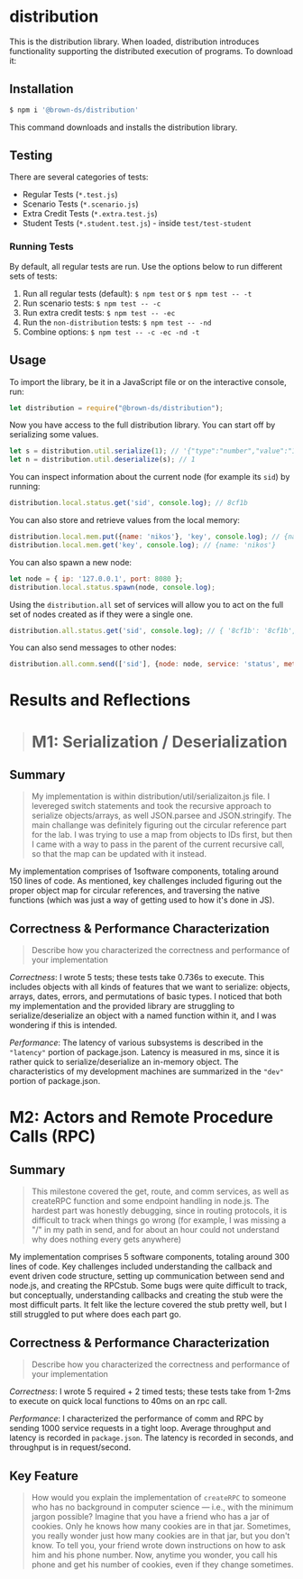 # distribution

This is the distribution library. When loaded, distribution introduces functionality supporting the distributed execution of programs. To download it:

## Installation

```sh
$ npm i '@brown-ds/distribution'
```

This command downloads and installs the distribution library.

## Testing

There are several categories of tests:
  *	Regular Tests (`*.test.js`)
  *	Scenario Tests (`*.scenario.js`)
  *	Extra Credit Tests (`*.extra.test.js`)
  * Student Tests (`*.student.test.js`) - inside `test/test-student`

### Running Tests

By default, all regular tests are run. Use the options below to run different sets of tests:

1. Run all regular tests (default): `$ npm test` or `$ npm test -- -t`
2. Run scenario tests: `$ npm test -- -c` 
3. Run extra credit tests: `$ npm test -- -ec`
4. Run the `non-distribution` tests: `$ npm test -- -nd`
5. Combine options: `$ npm test -- -c -ec -nd -t`

## Usage

To import the library, be it in a JavaScript file or on the interactive console, run:

```js
let distribution = require("@brown-ds/distribution");
```

Now you have access to the full distribution library. You can start off by serializing some values. 

```js
let s = distribution.util.serialize(1); // '{"type":"number","value":"1"}'
let n = distribution.util.deserialize(s); // 1
```

You can inspect information about the current node (for example its `sid`) by running:

```js
distribution.local.status.get('sid', console.log); // 8cf1b
```

You can also store and retrieve values from the local memory:

```js
distribution.local.mem.put({name: 'nikos'}, 'key', console.log); // {name: 'nikos'}
distribution.local.mem.get('key', console.log); // {name: 'nikos'}
```

You can also spawn a new node:

```js
let node = { ip: '127.0.0.1', port: 8080 };
distribution.local.status.spawn(node, console.log);
```

Using the `distribution.all` set of services will allow you to act 
on the full set of nodes created as if they were a single one.

```js
distribution.all.status.get('sid', console.log); // { '8cf1b': '8cf1b', '8cf1c': '8cf1c' }
```

You can also send messages to other nodes:

```js
distribution.all.comm.send(['sid'], {node: node, service: 'status', method: 'get'}, console.log); // 8cf1c
```

# Results and Reflections

> # M1: Serialization / Deserialization


## Summary

> My implementation is within distribution/util/serializaiton.js file. I levereged switch statements and took the recursive approach to serialize objects/arrays, as well JSON.parsee and JSON.stringify. The main challange was definitely figuring out the circular reference part for the lab. I was trying to use a map from objects to IDs first, but then I came with a way to pass in the parent of the current recursive call, so that the map can be updated with it instead. 


My implementation comprises of 1software components, totaling around 150 lines of code. As mentioned, key challenges included figuring out the proper object map for circular references, and traversing the native functions (which was just a way of getting used to how it's done in JS).


## Correctness & Performance Characterization


> Describe how you characterized the correctness and performance of your implementation


*Correctness*: I wrote 5 tests; these tests take 0.736s to execute. This includes objects with all kinds of features that we want to serialize: objects, arrays, dates, errors, and permutations of basic types. I noticed that both my implementation and the provided library are struggling to serialize/deserialize an object with a named function within it, and I was wondering if this is intended.


*Performance*: The latency of various subsystems is described in the `"latency"` portion of package.json. Latency is measured in ms, since it is rather quick to serialize/deserialize an in-memory object. The characteristics of my development machines are summarized in the `"dev"` portion of package.json.



# M2: Actors and Remote Procedure Calls (RPC)


## Summary

> This milestone covered the get, route, and comm services, as well as createRPC function and some endpoint handling in node.js. The hardest part was honestly debugging, since in routing protocols, it is difficult to track when things go wrong (for example, I was missing a "/" in my path in send, and for about an hour could not understand why does nothing every gets anywhere)


My implementation comprises 5 software components, totaling around 300 lines of code. Key challenges included understanding the callback and event driven code structure, setting up communication between send and node.js, and creating the RPCstub. Some bugs were quite difficult to track, but conceptually, understanding callbacks and creating the stub were the most difficult parts. It felt like the lecture covered the stub pretty well, but I still struggled to put where does each part go. 


## Correctness & Performance Characterization

> Describe how you characterized the correctness and performance of your implementation


*Correctness*: I wrote 5 required + 2 timed tests; these tests take from 1-2ms to execute on quick local functions to 40ms on an rpc call.


*Performance*: I characterized the performance of comm and RPC by sending 1000 service requests in a tight loop. Average throughput and latency is recorded in `package.json`. The latency is recorded in seconds, and throughput is in request/second.


## Key Feature

> How would you explain the implementation of `createRPC` to someone who has no background in computer science — i.e., with the minimum jargon possible?
Imagine that you have a friend who has a jar of cookies. Only he knows how many cookies are in that jar. Sometimes, you really wonder just how many cookies are in that jar, but you don't know. To tell you, your friend wrote down instructions on how to ask him and his phone number. Now, anytime you wonder, you call his phone and get his number of cookies, even if they change sometimes. 